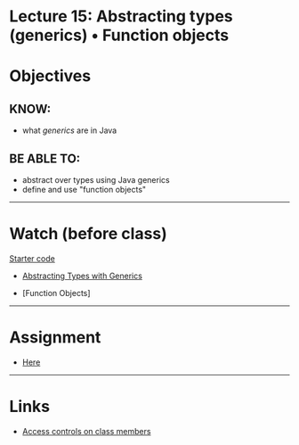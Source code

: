 # Lecture 15: Abstracting types (generics) • Function objects

# Objectives

## KNOW:
- what *generics* are in Java
  
## BE ABLE TO:
- abstract over types using Java generics
- define and use "function objects" 

---
# Watch (before class)

[Starter code](https://github.com/nadeemabdulhamid/csc225-fall2020/raw/master/lec150-generics/lec150-generics-start.zip)

- [Abstracting Types with Generics](https://mediaspace.berry.edu/media/Lecture+15+-+Abstracting+types+%28generics%29/1_msp5nxvt)

- [Function Objects]


---
# Assignment

- [Here](work/hw150.md)


---
# Links

-  [Access controls on class members](https://docs.oracle.com/javase/tutorial/java/javaOO/accesscontrol.html)
